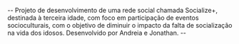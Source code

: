 

-- Projeto de desenvolvimento de uma rede social chamada Socialize+, destinada à terceira idade, com foco em participação de eventos socioculturais, com o objetivo de diminuir o impacto da falta de socialização na vida dos idosos. 
Desenvolvido por Andreia e Jonathan. -- 



